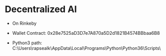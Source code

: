 # Decentralized AI

* On Rinkeby
* Wallet Contract: 0x28e7525aD3D7e7A870a5D2d1821B4574BBbaa6B8

* Python3 path: C:\Users\rapsealk\AppData\Local\Programs\Python\Python36\Scripts\
